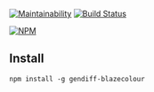 [![Maintainability](https://api.codeclimate.com/v1/badges/a99a88d28ad37a79dbf6/maintainability)](https://codeclimate.com/github/blazecolour/project-lvl2-s285)
[![Build Status](https://travis-ci.org/blazecolour/project-lvl2-s285.svg?branch=master)](https://travis-ci.org/blazecolour/project-lvl2-s285)

[![NPM](https://nodei.co/npm/gendiff-blazecolour.png?downloads=true&downloadRank=true&stars=true)](https://nodei.co/npm/gendiff-blazecolour/)

## Install

```npm install -g gendiff-blazecolour```